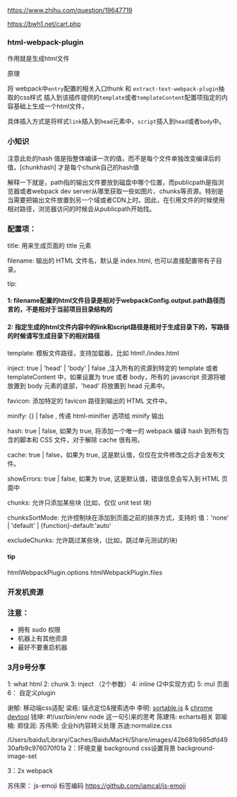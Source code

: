 
https://www.zhihu.com/question/19647719


https://bwh1.net/cart.php

### html-webpack-plugin

作用就是生成html文件

原理

将 webpack中`entry`配置的相关入口thunk  和  `extract-text-webpack-plugin`抽取的css样式   插入到该插件提供的`template`或者`templateContent`配置项指定的内容基础上生成一个html文件，

具体插入方式是将样式`link`插入到`head`元素中，`script`插入到`head`或者`body`中。



### 小知识



注意此处的hash 值是指整体编译一次的值，而不是每个文件单独改变编译后的值，[chunkhash] 才是每个chunk自己的hash值

解释一下就是，path指的输出文件要放到磁盘中哪个位置，而publicpath是指浏览器或者webpack dev server从哪里获取一些如图片、chunks等资源。特别是当需要把输出文件放置到另一个域或者CDN上时。因此，在引用文件的时候使用相对路径，浏览器访问的时候会从publicpath开始找。

### 配置项：

title: 用来生成页面的 title 元素

filename: 输出的 HTML 文件名，默认是 index.html, 也可以直接配置带有子目录。

tip:

#### 1: filename配置的html文件目录是相对于webpackConfig.output.path路径而言的，不是相对于当前项目目录结构的

#### 2: 指定生成的html文件内容中的link和script路径是相对于生成目录下的，写路径的时候请写生成目录下的相对路径


template: 模板文件路径，支持加载器，比如 html!./index.html

inject: true | 'head' | 'body' | false  ,注入所有的资源到特定的 template 或者 templateContent 中，如果设置为 true 或者 body，所有的 javascript 资源将被放置到 body 元素的底部，'head' 将放置到 head 元素中。

favicon: 添加特定的 favicon 路径到输出的 HTML 文件中。

minify: {} | false , 传递 html-minifier 选项给 minify 输出

hash: true | false, 如果为 true, 将添加一个唯一的 webpack 编译 hash 到所有包含的脚本和 CSS 文件，对于解除 cache 很有用。

cache: true | false，如果为 true, 这是默认值，仅仅在文件修改之后才会发布文件。

showErrors: true | false, 如果为 true, 这是默认值，错误信息会写入到 HTML 页面中

chunks: 允许只添加某些块 (比如，仅仅 unit test 块)

chunksSortMode: 允许控制块在添加到页面之前的排序方式，支持的
值：'none' | 'default' | {function}-default:'auto'

excludeChunks: 允许跳过某些块，(比如，跳过单元测试的块)


#### tip
 htmlWebpackPlugin.options
 htmlWebpackPlugin.files



### 开发机资源




### 注意：
* 拥有 sudo 权限
* 机器上有其他资源
* 最好不要重启机器
### 3月9号分享
1: what html
2: chunk
3: inject
 （2个参数）
4: inline (2中实现方式)
5: mul 页面
6： 自定义plugin



谢郁: 移动端css适配
梁栋: 锚点定位&搜索选中
李明: [sortable.js](https://github.com/RubaXa/Sortable) & [chrome devtool](https://leeon.gitbooks.io/devtools/content/learn_basic/overview.html)
钱坤: #!/usr/bin/env node  这一句引来的思考
陈建伟: echarts相关
郭喻楠:
郑佳润:
苏伟荣: 企业hi内容转义处理
苏迪:normalize.css


/Users/baidu/Library/Caches/BaiduMacHi/Share/images/42b681b985dfd4930afb9c976070f01a
2：环境变量 background   css设置背景
background-image-set

3：2x webpack


苏伟荣： js-emoji 标签编码
https://github.com/iamcal/js-emoji


